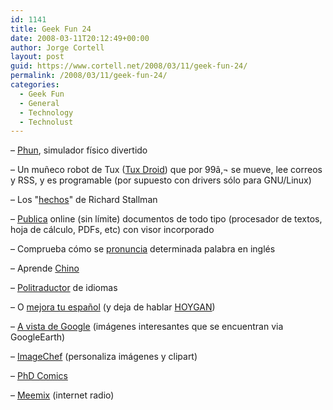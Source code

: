 ```yaml
---
id: 1141
title: Geek Fun 24
date: 2008-03-11T20:12:49+00:00
author: Jorge Cortell
layout: post
guid: https://www.cortell.net/2008/03/11/geek-fun-24/
permalink: /2008/03/11/geek-fun-24/
categories:
  - Geek Fun
  - General
  - Technology
  - Technolust
---
```

– <a target="_blank" title="Phun" href="https://www.acc.umu.se/~emilk/downloads.html">Phun</a>, simulador fí­sico divertido

– Un muñeco robot de Tux (<a target="_blank" title="Comunidad TuxDroid" href="https://www.tuxisalive.com/">Tux Droid</a>) que por 99â‚¬ se mueve, lee correos y RSS, y es programable (por supuesto con drivers sólo para GNU/Linux)

– Los "<a title="recopilación" target="_blank" href="https://www.laflecha.net/foros/topic/los-hechos-de-richard-stallman">hechos</a>" de Richard Stallman

– <a title="scribd.com" target="_blank" href="https://www.scribd.com/">Publica</a> online (sin lí­mite) documentos de todo tipo (procesador de textos, hoja de cálculo, PDFs, etc) con visor incorporado

– Comprueba cómo se <a target="_blank" title="howjsay.com" href="https://www.howjsay.com/">pronuncia</a> determinada palabra en inglés

– Aprende <a target="_blank" title="chino-china.com" href="https://www.chino-china.com/">Chino</a>

– <a target="_blank" title="politraductor.com" href="https://www.politraductor.com/">Politraductor</a> de idiomas

– O <a target="_blank" title="wikilengua.org" href="https://www.wikilengua.org/index.php/Portada">mejora tu español</a> (y deja de hablar <a title="hoygan.info" target="_blank" href="https://www.hoygan.info/">HOYGAN</a>)

– <a target="_blank" title="https://www.avistadegoogle.com/" href="https://www.avistadegoogle.com/">A vista de Google</a> (imágenes interesantes que se encuentran via GoogleEarth)

– <a target="_blank" title="imagechef.com" href="https://www.imagechef.com/">ImageChef</a> (personaliza imágenes y clipart)

– <a target="_blank" title="PhD Comics" href="https://www.phdcomics.com/comics/archive_list.php">PhD Comics</a>

– <a title="Meemix" target="_blank" href="https://www.meemix.com/intro/">Meemix</a> (internet radio)